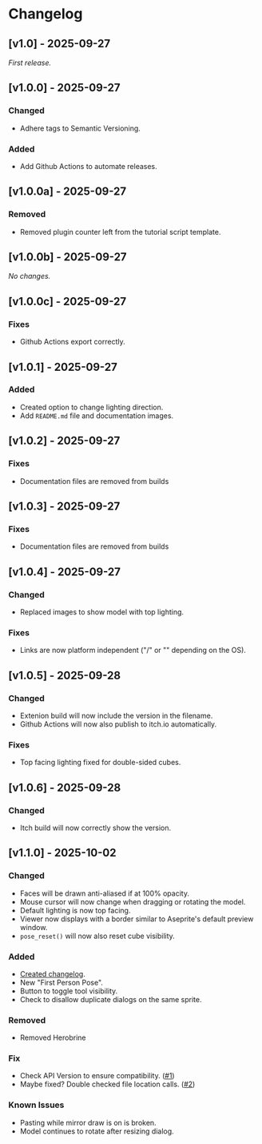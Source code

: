 # Changelog


## [v1.0] - 2025-09-27

_First release._

## [v1.0.0]  - 2025-09-27
### Changed
- Adhere tags to Semantic Versioning.
### Added
- Add Github Actions to automate releases. 

## [v1.0.0a] - 2025-09-27

### Removed
- Removed plugin counter left from the tutorial script template.

## [v1.0.0b]  - 2025-09-27
_No changes._

## [v1.0.0c]  - 2025-09-27
### Fixes
- Github Actions export correctly.

## [v1.0.1]  - 2025-09-27
### Added
- Created option to change lighting direction.
- Add `README.md` file and documentation images.

## [v1.0.2]  - 2025-09-27
### Fixes
- Documentation files are removed from builds

## [v1.0.3]  - 2025-09-27
### Fixes
- Documentation files are removed from builds

## [v1.0.4]  - 2025-09-27
### Changed
- Replaced images to show model with top lighting.
### Fixes
- Links are now platform independent ("/" or "\" depending on the OS).

## [v1.0.5]  - 2025-09-28
### Changed
- Extenion build will now include the version in the filename.
- Github Actions will now also publish to itch.io automatically.
### Fixes
- Top facing lighting fixed for double-sided cubes.

## [v1.0.6] - 2025-09-28

### Changed
- Itch build will now correctly show the version.

## [v1.1.0] - 2025-10-02
### Changed
- Faces will be drawn anti-aliased if at 100% opacity. 
- Mouse cursor will now change when dragging or rotating the model.
- Default lighting is now top facing.
- Viewer now displays with a border similar to Aseprite's default preview window. 
- `pose_reset()` will now also reset cube visibility.

### Added
- [Created changelog](https://common-changelog.org).
- New "First Person Pose".
- Button to toggle tool visibility.
- Check to disallow duplicate dialogs on the same sprite.

### Removed
- Removed Herobrine

### Fix
- Check API Version to ensure compatibility. ([#1](https://github.com/numa-smells/Aseprite-MC-Skin-Viewer/issues/1))
- Maybe fixed? Double checked file location calls. ([#2](https://github.com/numa-smells/Aseprite-MC-Skin-Viewer/issues/2))

### Known Issues
- Pasting while mirror draw is on is broken.
- Model continues to rotate after resizing dialog.
